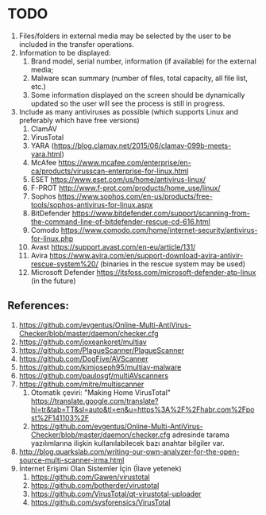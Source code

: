 # TODO

1. Files/folders in external media may be selected by the user to be included in the transfer operations.
1. Information to be displayed: 
   1. Brand model, serial number, information (if available) for the external media; 
   1. Malware scan summary (number of files, total capacity, all file list, etc.) 
   1. Some information displayed on the screen should be dynamically updated so the user will see the process is still in progress.
1. Include as many antiviruses as possible (which supports Linux and preferably which have free versions)
   1. ClamAV
   1. VirusTotal
   1. YARA (https://blog.clamav.net/2015/06/clamav-099b-meets-yara.html)
   1. McAfee https://www.mcafee.com/enterprise/en-ca/products/virusscan-enterprise-for-linux.html
   1. ESET https://www.eset.com/us/home/antivirus-linux/
   1. F-PROT http://www.f-prot.com/products/home_use/linux/
   1. Sophos https://www.sophos.com/en-us/products/free-tools/sophos-antivirus-for-linux.aspx
   1. BitDefender https://www.bitdefender.com/support/scanning-from-the-command-line-of-bitdefender-rescue-cd-616.html
   1. Comodo https://www.comodo.com/home/internet-security/antivirus-for-linux.php
   1. Avast https://support.avast.com/en-eu/article/131/
   1. Avira https://www.avira.com/en/support-download-avira-antivir-rescue-system%20/ (binaries in the rescue system may be used)
   1. Microsoft Defender https://itsfoss.com/microsoft-defender-atp-linux (in the future)

## References:

1. https://github.com/evgentus/Online-Multi-AntiVirus-Checker/blob/master/daemon/checker.cfg
1. https://github.com/joxeankoret/multiav
1. https://github.com/PlagueScanner/PlagueScanner
1. https://github.com/DogFive/AVScanner
1. https://github.com/kimjoseph95/multiav-malware
1. https://github.com/paulosgf/multiAVscanners
1. https://github.com/mitre/multiscanner
   1. Otomatik çeviri: "Making Home VirusTotal" https://translate.google.com/translate?hl=tr&tab=TT&sl=auto&tl=en&u=https%3A%2F%2Fhabr.com%2Fpost%2F141103%2F
   1. https://github.com/evgentus/Online-Multi-AntiVirus-Checker/blob/master/daemon/checker.cfg adresinde tarama yazılımlarına ilişkin kullanılabilecek bazı anahtar bilgiler var.
1. http://blog.quarkslab.com/writing-our-own-analyzer-for-the-open-source-multi-scanner-irma.html
1. İnternet Erişimi Olan Sistemler İçin (İlave yetenek)
   1. https://github.com/Gawen/virustotal
   1. https://github.com/botherder/virustotal
   1. https://github.com/VirusTotal/qt-virustotal-uploader
   1. https://github.com/sysforensics/VirusTotal
